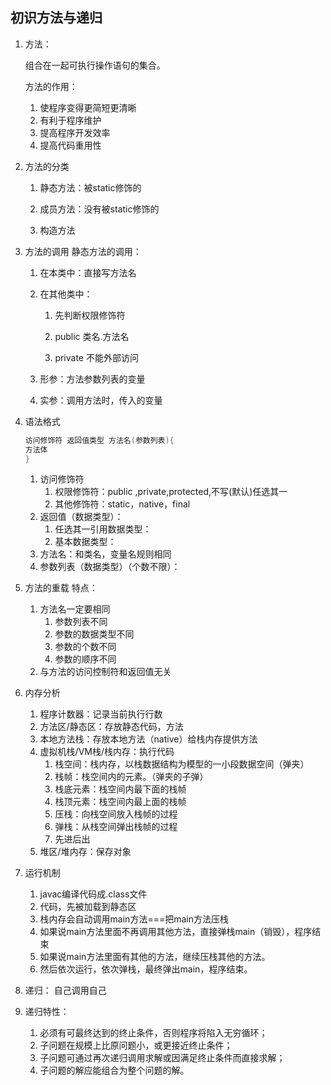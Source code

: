 ## 初识方法与递归

1. 方法：

   组合在一起可执行操作语句的集合。

   方法的作用：

   1. 使程序变得更简短更清晰
   2. 有利于程序维护
   3. 提高程序开发效率
   4. 提高代码重用性

2. 方法的分类

   1. 静态方法：被static修饰的

   2. 成员方法：没有被static修饰的

   3. 构造方法

3. 方法的调用
   静态方法的调用：

   1. 在本类中：直接写方法名

   2. 在其他类中：
      1. 先判断权限修饰符

      2. public 类名.方法名

      3. private 不能外部访问

   3. 形参：方法参数列表的变量

   4. 实参：调用方法时，传入的变量

4. 语法格式

   ```java
   访问修饰符 返回值类型 方法名(参数列表){ 
   方法体 
   }
   ```

   1. 访问修饰符
      1. 权限修饰符：public ,private,protected,不写(默认)任选其一
      2. 其他修饰符：static，native，final
   2. 返回值（数据类型）：
      1. 任选其一引用数据类型：
      2. 基本数据类型：
   3. 方法名：和类名，变量名规则相同
   4. 参数列表（数据类型）（个数不限）：

5. 方法的重载
   特点：

   1. 方法名一定要相同
      1. 参数列表不同
      2. 参数的数据类型不同
      3. 参数的个数不同
      4. 参数的顺序不同
   2. 与方法的访问控制符和返回值无关

6. 内存分析

   1. 程序计数器：记录当前执行行数
   2. 方法区/静态区：存放静态代码，方法
   3. 本地方法栈：存放本地方法（native）给栈内存提供方法
   4. 虚拟机栈/VM栈/栈内存：执行代码
      1. 栈空间：栈内存，以栈数据结构为模型的一小段数据空间（弹夹）
      2. 栈帧：栈空间内的元素。（弹夹的子弹）
      3. 栈底元素：栈空间内最下面的栈帧
      4. 栈顶元素：栈空间内最上面的栈帧
      5. 压栈：向栈空间放入栈帧的过程
      6. 弹栈：从栈空间弹出栈帧的过程
      7. 先进后出
   5. 堆区/堆内存：保存对象

7. 运行机制

   1. javac编译代码成.class文件
   2. 代码，先被加载到静态区
   3. 栈内存会自动调用main方法===把main方法压栈
   4. 如果说main方法里面不再调用其他方法，直接弹栈main（销毁），程序结束
   5. 如果说main方法里面有其他的方法，继续压栈其他的方法。
   6. 然后依次运行，依次弹栈，最终弹出main，程序结束。

8. 递归：
   自己调用自己

9. 递归特性：

   1. 必须有可最终达到的终止条件，否则程序将陷入无穷循环； 
   2. 子问题在规模上比原问题小，或更接近终止条件； 
   3. 子问题可通过再次递归调用求解或因满足终止条件而直接求解； 
   4. 子问题的解应能组合为整个问题的解。